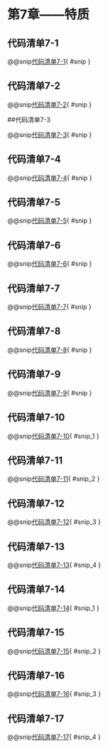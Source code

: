 # 第7章——特质

## 代码清单7-1

@@snip[代码清单7-1](../../main/scala/UsingTraits/HumanWithListen.scala){ #snip }

## 代码清单7-2

@@snip[代码清单7-2](../../main/scala/UsingTraits/Friend.scala){ #snip }

##代码清单7-3

@@snip[代码清单7-3](../../main/scala/UsingTraits/Human.scala){ #snip }

## 代码清单7-4

@@snip[代码清单7-4](../../main/scala/UsingTraits/Dog.scala){ #snip }

## 代码清单7-5

@@snip[代码清单7-5](../../main/scala/UsingTraits/Animal.scala){ #snip }

## 代码清单7-6

@@snip[代码清单7-6](../../main/scala/UsingTraits/UseFriend.scala){ #snip }

## 代码清单7-7

@@snip[代码清单7-7](../../main/scala/UsingTraits/Cat.scala){ #snip }

## 代码清单7-8

@@snip[代码清单7-8](../../main/scala/UsingTraits/UseCat.scala){ #snip }

## 代码清单7-9

@@snip[代码清单7-9](../../main/scala/UsingTraits/TreatCatAsFriend.scala){ #snip }

## 代码清单7-10

@@snip[代码清单7-10](../../main/scala/UsingTraits/Decorator.scala){ #snip_1 }

## 代码清单7-11

@@snip[代码清单7-11](../../main/scala/UsingTraits/Decorator.scala){ #snip_2 }

## 代码清单7-12

@@snip[代码清单7-12](../../main/scala/UsingTraits/Decorator.scala){ #snip_3 }

## 代码清单7-13

@@snip[代码清单7-13](../../main/scala/UsingTraits/Decorator.scala){ #snip_4 }

## 代码清单7-14

@@snip[代码清单7-14](../../main/scala/UsingTraits/MethodBinding.scala){ #snip_1 }

## 代码清单7-15

@@snip[代码清单7-15](../../main/scala/UsingTraits/MethodBinding.scala){ #snip_2 }

## 代码清单7-16

@@snip[代码清单7-16](../../main/scala/UsingTraits/MethodBinding.scala){ #snip_3 }

## 代码清单7-17

@@snip[代码清单7-17](../../main/scala/UsingTraits/MethodBinding.scala){ #snip_4 }